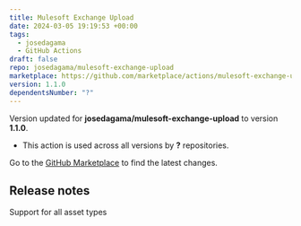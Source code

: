 ```yaml
---
title: Mulesoft Exchange Upload
date: 2024-03-05 19:19:53 +00:00
tags:
  - josedagama
  - GitHub Actions
draft: false
repo: josedagama/mulesoft-exchange-upload
marketplace: https://github.com/marketplace/actions/mulesoft-exchange-upload
version: 1.1.0
dependentsNumber: "?"
---
```



Version updated for **josedagama/mulesoft-exchange-upload** to version **1.1.0**.
- This action is used across all versions by **?** repositories.

Go to the [GitHub Marketplace](https://github.com/marketplace/actions/mulesoft-exchange-upload) to find the latest changes.

## Release notes

Support for all asset types
